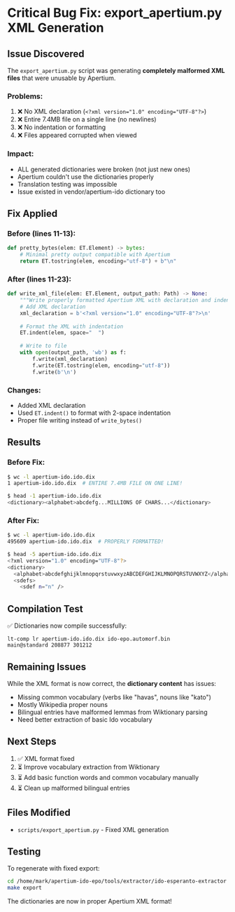 # Critical Bug Fix: export_apertium.py XML Generation

## Issue Discovered

The `export_apertium.py` script was generating **completely malformed XML files** that were unusable by Apertium.

### Problems:
1. ❌ No XML declaration (`<?xml version="1.0" encoding="UTF-8"?>`)
2. ❌ Entire 7.4MB file on a single line (no newlines)
3. ❌ No indentation or formatting
4. ❌ Files appeared corrupted when viewed

### Impact:
- ALL generated dictionaries were broken (not just new ones)
- Apertium couldn't use the dictionaries properly
- Translation testing was impossible
- Issue existed in vendor/apertium-ido dictionary too

## Fix Applied

### Before (lines 11-13):
```python
def pretty_bytes(elem: ET.Element) -> bytes:
    # Minimal pretty output compatible with Apertium
    return ET.tostring(elem, encoding="utf-8") + b"\n"
```

### After (lines 11-23):
```python
def write_xml_file(elem: ET.Element, output_path: Path) -> None:
    """Write properly formatted Apertium XML with declaration and indentation."""
    # Add XML declaration
    xml_declaration = b'<?xml version="1.0" encoding="UTF-8"?>\n'
    
    # Format the XML with indentation
    ET.indent(elem, space="  ")
    
    # Write to file
    with open(output_path, 'wb') as f:
        f.write(xml_declaration)
        f.write(ET.tostring(elem, encoding="utf-8"))
        f.write(b'\n')
```

### Changes:
- Added XML declaration
- Used `ET.indent()` to format with 2-space indentation
- Proper file writing instead of `write_bytes()`

## Results

### Before Fix:
```bash
$ wc -l apertium-ido.ido.dix
1 apertium-ido.ido.dix  # ENTIRE 7.4MB FILE ON ONE LINE!

$ head -1 apertium-ido.ido.dix
<dictionary><alphabet>abcdefg...MILLIONS OF CHARS...</dictionary>
```

### After Fix:
```bash
$ wc -l apertium-ido.ido.dix  
495609 apertium-ido.ido.dix  # PROPERLY FORMATTED!

$ head -5 apertium-ido.ido.dix
<?xml version="1.0" encoding="UTF-8"?>
<dictionary>
  <alphabet>abcdefghijklmnopqrstuvwxyzABCDEFGHIJKLMNOPQRSTUVWXYZ</alphabet>
  <sdefs>
    <sdef n="n" />
```

## Compilation Test

✅ Dictionaries now compile successfully:
```
lt-comp lr apertium-ido.ido.dix ido-epo.automorf.bin
main@standard 208877 301212
```

## Remaining Issues

While the XML format is now correct, the **dictionary content** has issues:
- Missing common vocabulary (verbs like "havas", nouns like "kato")
- Mostly Wikipedia proper nouns
- Bilingual entries have malformed lemmas from Wiktionary parsing
- Need better extraction of basic Ido vocabulary

## Next Steps

1. ✅ XML format fixed
2. ⏳ Improve vocabulary extraction from Wiktionary
3. ⏳ Add basic function words and common vocabulary manually
4. ⏳ Clean up malformed bilingual entries

## Files Modified

- `scripts/export_apertium.py` - Fixed XML generation

## Testing

To regenerate with fixed export:
```bash
cd /home/mark/apertium-ido-epo/tools/extractor/ido-esperanto-extractor
make export
```

The dictionaries are now in proper Apertium XML format!
